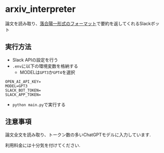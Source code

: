 # arxiv_interpreter

論文を読み取り、[落合陽一形式のフォーマット](https://www.slideshare.net/Ochyai/1-ftma15#65)で要約を返してくれるSlackボット

## 実行方法
- Slack APIの設定を行う
- `.env`に以下の環境変数を格納する
  - MODELは`GPT3`か`GPT4`を選択
```.env
OPEN_AI_API_KEY=
MODEL=GPT3
SLACK_BOT_TOKEN=
SLACK_APP_TOKEN=
```
- `python main.py`で実行する

## 注意事項
論文全文を読み取り、トークン数の多いChatGPTモデルに入力しています.

利用料金には十分気を付けてください.
